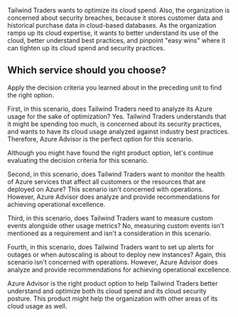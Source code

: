 Tailwind Traders wants to optimize its cloud spend. Also, the organization is concerned about security breaches, because it stores customer data and historical purchase data in cloud-based databases. As the organization ramps up its cloud expertise, it wants to better understand its use of the cloud, better understand best practices, and pinpoint "easy wins" where it can tighten up its cloud spend and security practices.

## Which service should you choose?

Apply the decision criteria you learned about in the preceding unit to find the right option.

First, in this scenario, does Tailwind Traders need to analyze its Azure usage for the sake of optimization?  Yes. Tailwind Traders understands that it might be spending too much, is concerned about its security practices, and wants to have its cloud usage analyzed against industry best practices. Therefore, Azure Advisor is the perfect option for this scenario.

Although you might have found the right product option, let's continue evaluating the decision criteria for this scenario.

Second, in this scenario, does Tailwind Traders want to monitor the health of Azure services that affect all customers or the resources that are deployed on Azure? This scenario isn't concerned with operations. However, Azure Advisor does analyze and provide recommendations for achieving operational excellence.

Third, in this scenario, does Tailwind Traders want to measure custom events alongside other usage metrics? No, measuring custom events isn't mentioned as a requirement and isn't a consideration in this scenario.

Fourth, in this scenario, does Tailwind Traders want to set up alerts for outages or when autoscaling is about to deploy new instances? Again, this scenario isn't concerned with operations. However, Azure Advisor does analyze and provide recommendations for achieving operational excellence.

Azure Advisor is the right product option to help Tailwind Traders better understand and optimize both its cloud spend and its cloud security posture. This product might help the organization with other areas of its cloud usage as well.
